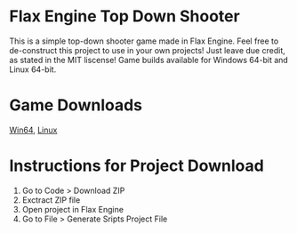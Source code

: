 # Flax Engine Top Down Shooter
This is a simple top-down shooter game made in Flax Engine. Feel free to de-construct this project to use in your own projects! Just leave due credit, as stated in the MIT liscense! Game builds available for Windows 64-bit and Linux 64-bit.

# Game Downloads
[Win64](https://github.com/PrecisionRender/Flax-Engine-Top-Down-Shooter/releases/download/v1.0.0/Win64.zip),
[Linux](https://github.com/PrecisionRender/Flax-Engine-Top-Down-Shooter/releases/download/v1.0.0/Linux.zip)

# Instructions for Project Download
1. Go to Code > Download ZIP
2. Exctract ZIP file
3. Open project in Flax Engine
4. Go to File > Generate Sripts Project File
